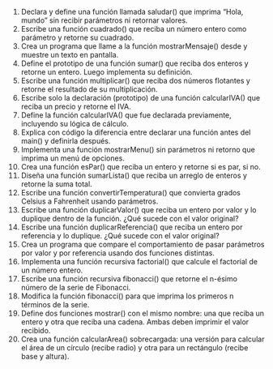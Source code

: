 1. 	Declara y define una función llamada saludar() que imprima “Hola, mundo” sin recibir parámetros ni retornar valores.
2. 	Escribe una función cuadrado() que reciba un número entero como parámetro y retorne su cuadrado.
3. 	Crea un programa que llame a la función mostrarMensaje()  desde  y muestre un texto en pantalla.
4. 	Define el prototipo de una función sumar()  que reciba dos enteros y retorne un entero. Luego implementa su definición.
5. 	Escribe una función multiplicar() que reciba dos números flotantes y retorne el resultado de su multiplicación.
6. 	Escribe solo la declaración (prototipo) de una función  calcularIVA() que reciba un precio y retorne el IVA.
7. 	Define la función  calcularIVA() que fue declarada previamente, incluyendo su lógica de cálculo.
8. 	Explica con código la diferencia entre declarar una función antes del main()  y definirla después.
9. 	Implementa una función mostrarMenu() sin parámetros ni retorno que imprima un menú de opciones.
10. Crea una función esPar()  que reciba un entero y retorne  si es par,  si no.
11. Diseña una función sumarLista() que reciba un arreglo de enteros y retorne la suma total.
12. Escribe una función convertirTemperatura()  que convierta grados Celsius a Fahrenheit usando parámetros.
13. Escribe una función duplicarValor()  que reciba un entero por valor y lo duplique dentro de la función. ¿Qué sucede con el valor original?
14. Escribe una función  duplicarReferencia() que reciba un entero por referencia y lo duplique. ¿Qué sucede con el valor original?
15. Crea un programa que compare el comportamiento de pasar parámetros por valor y por referencia usando dos funciones distintas.
16. Implementa una función recursiva factorial() que calcule el factorial de un número entero.
17. Escribe una función recursiva fibonacci()  que retorne el n-ésimo número de la serie de Fibonacci.
18. Modifica la función fibonacci()  para que imprima los primeros n términos de la serie.
19. Define dos funciones mostrar() con el mismo nombre: una que reciba un entero y otra que reciba una cadena. Ambas deben imprimir el valor recibido.
20. Crea una función calcularArea() sobrecargada: una versión para calcular el área de un círculo (recibe radio) y otra para un rectángulo (recibe base y altura).
